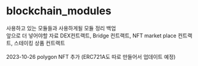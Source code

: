 # blockchain_modules
사용하고 있는 모듈들과 사용하게될 모듈 정리 백업
<br> 앞으로 더 넣어야할 자료 DEX컨트랙트, Bridge 컨트랙트, NFT market place 컨트랙트, 스테이킹 상품 컨트랙트 </br>
<br>2023-10-26 polygon NFT 추가 (ERC721A도 따로 만들어서 업데이트 예정)</br>
